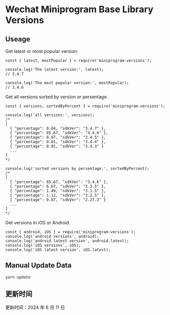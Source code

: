 
# Wechat Miniprogram Base Library Versions

## Useage

Get latest or most popular version:

```;
const { latest, mostPopular } = require('miniprogram-versions');

console.log('The latest version:', latest);
// 3.4.7

console.log('The most popular version:', mostPopular);
// 3.4.6

```

Get all versions sorted by version or persentage.

```
const { versions, sortedByPercent } = require('miniprogram-versions');

console.log('all versions:', versions);
/*
[
  { "percentage": 0.04, "sdkVer": "3.4.7" },
  { "percentage": 85.67, "sdkVer": "3.4.6" },
  { "percentage": 0.07, "sdkVer": "3.4.5" },
  { "percentage": 0.01, "sdkVer": "3.4.4" },
  { "percentage": 0.01, "sdkVer": "3.4.3" }
  ...
]
*/

console.log('sorted versions by persentage:', sortedByPercent);
/*
[
  { "percentage": 85.67, "sdkVer": "3.4.6" },
  { "percentage": 6.67, "sdkVer": "3.3.5" },
  { "percentage": 1.49, "sdkVer": "3.1.5" },
  { "percentage": 1.12, "sdkVer": "3.2.5" },
  { "percentage": 0.87, "sdkVer": "2.27.3" }
  ...
]
*/
```

Get versions in iOS or Android.

```
const { android, iOS } = require('miniprogram-versions');
console.log('android versions', android);
console.log('android latest version', android.latest);
console.log('iOS versions', iOS);
console.log('iOS latest version', iOS.latest);
```

## Manual Update Data

```
yarn update
```

## 更新时间

更新时间：2024 年 6 月 11 日
